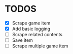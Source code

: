 # TODOS

- [x] Scrape game item
- [x] Add basic logging
- [ ] Scrape related contents
- [ ] Save item
- [ ] Scrape multiple game item
